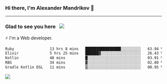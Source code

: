 ### Hi there, I'm Alexander Mandrikov 👋

- - -

### Glad to see you here &nbsp; ![](https://komarev.com/ghpvc/?username=nunsez&color=blue&label=visitors)

⚡ I'm a Web developer.

<!--✨ My GitHub <a href="https://nunsez.github.io/" target="_blank">resume link</a>-->

<!--
**nunsez/nunsez** is a ✨ _special_ ✨ repository because its `README.md` (this file) appears on your GitHub profile.

Here are some ideas to get you started:

- 🔭 I’m currently working on ...
- 🌱 I’m currently learning ...
- 👯 I’m looking to collaborate on ...
- 🤔 I’m looking for help with ...
- 💬 Ask me about ...
- 📫 How to reach me: ...
- 😄 Pronouns: ...
- ⚡ Fun fact: ...
-->


<!--START_SECTION:waka-->

```txt
Ruby                13 hrs 8 mins   ████████████████░░░░░░░░░   63.94 %
Elixir              5 hrs 25 mins   ██████▓░░░░░░░░░░░░░░░░░░   26.43 %
Kotlin              48 mins         █░░░░░░░░░░░░░░░░░░░░░░░░   03.91 %
RBS                 34 mins         ▓░░░░░░░░░░░░░░░░░░░░░░░░   02.80 %
Gradle Kotlin DSL   11 mins         ▒░░░░░░░░░░░░░░░░░░░░░░░░   00.95 %
```

<!--END_SECTION:waka-->


<span>
<!-- <img height="160em" src="https://github-readme-stats-nunsez.vercel.app/api?username=nunsez&show_icons=true&count_private=true&hide_border=true&hide=issues" /> -->
<img src="https://github-readme-stats-nunsez.vercel.app/api/top-langs/?username=nunsez&layout=compact&hide_border=true" />
</span>


<!--
[![willianrod's wakatime stats](https://github-readme-stats.vercel.app/api/wakatime?username=nunsez&hide_border=true)](https://github.com/anuraghazra/github-readme-stats)
-->
